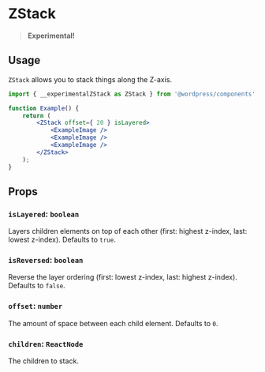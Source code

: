 # ZStack

> **Experimental!**

## Usage

`ZStack` allows you to stack things along the Z-axis.

```jsx
import { __experimentalZStack as ZStack } from '@wordpress/components';

function Example() {
	return (
		<ZStack offset={ 20 } isLayered>
			<ExampleImage />
			<ExampleImage />
			<ExampleImage />
		</ZStack>
	);
}
```

## Props

### `isLayered`: `boolean`

Layers children elements on top of each other (first: highest z-index, last: lowest z-index). Defaults to `true`.

### `isReversed`: `boolean`

Reverse the layer ordering (first: lowest z-index, last: highest z-index). Defaults to `false`.

### `offset`: `number`

The amount of space between each child element. Defaults to `0`.

### `children`: `ReactNode`

The children to stack.
